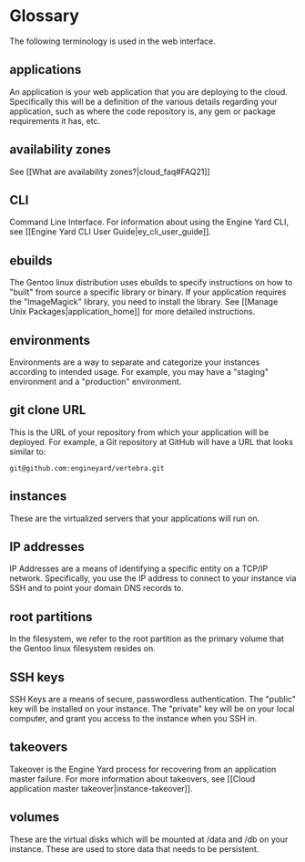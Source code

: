 # Glossary

The following terminology is used in the web interface.

## applications

An application is your web application that you are deploying to the cloud.  Specifically this will be a definition of the various details regarding your application, such as where the code repository is, any gem or package requirements it has, etc.

## availability zones

See [[What are availability zones?|cloud_faq#FAQ21]]

## CLI

Command Line Interface. For information about using the Engine Yard CLI, see [[Engine Yard CLI User Guide|ey_cli_user_guide]].

## ebuilds

The Gentoo linux distribution uses ebuilds to specify instructions on how to "built" from source a specific library or binary.  If your application requires the "ImageMagick" library, you need to install the library.  See [[Manage Unix Packages|application_home]] for more detailed instructions.

## environments

Environments are a way to separate and categorize your instances according to intended usage.  For example, you may have a "staging" environment and a "production" environment.

## git clone URL

This is the URL of your repository from which your application will be deployed.  For example, a Git repository at GitHub will have a URL that looks similar to:

    git@github.com:engineyard/vertebra.git

## instances

These are the virtualized servers that your applications will run on.  

## IP addresses

IP Addresses are a means of identifying a specific entity on a TCP/IP network.  Specifically, you use the IP address to connect to your instance via SSH and to point your domain DNS records to.

## root partitions

In the filesystem, we refer to the root partition as the primary volume that the Gentoo linux filesystem resides on.

## SSH keys

SSH Keys are a means of secure, passwordless authentication.  The "public" key will be installed on your instance.  The "private" key will be on your local computer, and grant you access to the instance when you SSH in.

## takeovers

Takeover is the Engine Yard process for recovering from an application master failure. For more information about takeovers, see [[Cloud application master takeover|instance-takeover]].

## volumes

These are the virtual disks which will be mounted at /data and /db on your instance.  These are used to store data that needs to be persistent.
